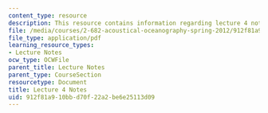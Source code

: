 ```yaml
---
content_type: resource
description: This resource contains information regarding lecture 4 notes.
file: /media/courses/2-682-acoustical-oceanography-spring-2012/912f81a910bbd70f22a2be6e25113d09_MIT2_682S12_lec04.pdf
file_type: application/pdf
learning_resource_types:
- Lecture Notes
ocw_type: OCWFile
parent_title: Lecture Notes
parent_type: CourseSection
resourcetype: Document
title: Lecture 4 Notes
uid: 912f81a9-10bb-d70f-22a2-be6e25113d09
---
```

